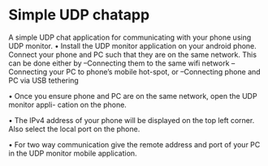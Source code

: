 # Simple UDP chatapp
A simple UDP chat application for communicating with your phone using UDP monitor.
• Install the UDP monitor application on your android phone. Connect your phone and PC
such that they are on the same network. This can be done either by
–Connecting them to the same wifi network
–Connecting your PC to phone’s mobile hot-spot, or
–Connecting phone and PC via USB tethering

• Once you ensure phone and PC are on the same network, open the UDP monitor appli-
cation on the phone.

• The IPv4 address of your phone will be displayed on the top left corner.
Also select the local port on the phone.

• For two way communication give the remote address and port of your PC in the UDP
monitor mobile application.
